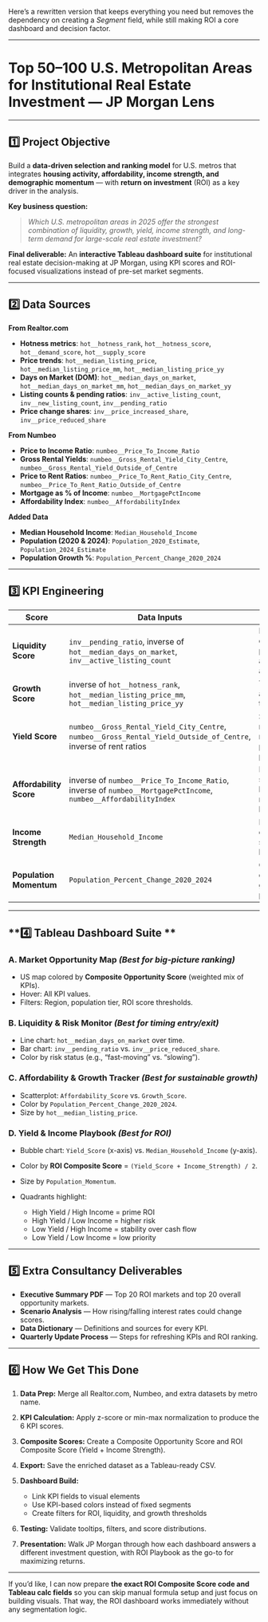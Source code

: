 Here’s a rewritten version that keeps everything you need but removes the dependency on creating a *Segment* field, while still making ROI a core dashboard and decision factor.

---

# **Top 50–100 U.S. Metropolitan Areas for Institutional Real Estate Investment — JP Morgan Lens**

---

## **1️⃣ Project Objective**

Build a **data-driven selection and ranking model** for U.S. metros that integrates **housing activity, affordability, income strength, and demographic momentum** — with **return on investment** (ROI) as a key driver in the analysis.

**Key business question:**

> *Which U.S. metropolitan areas in 2025 offer the strongest combination of liquidity, growth, yield, income strength, and long-term demand for large-scale real estate investment?*

**Final deliverable:**
An **interactive Tableau dashboard suite** for institutional real estate decision-making at JP Morgan, using KPI scores and ROI-focused visualizations instead of pre-set market segments.

---

## **2️⃣ Data Sources**

**From Realtor.com**

* **Hotness metrics**: `hot__hotness_rank`, `hot__hotness_score`, `hot__demand_score`, `hot__supply_score`
* **Price trends**: `hot__median_listing_price`, `hot__median_listing_price_mm`, `hot__median_listing_price_yy`
* **Days on Market (DOM)**: `hot__median_days_on_market`, `hot__median_days_on_market_mm`, `hot__median_days_on_market_yy`
* **Listing counts & pending ratios**: `inv__active_listing_count`, `inv__new_listing_count`, `inv__pending_ratio`
* **Price change shares**: `inv__price_increased_share`, `inv__price_reduced_share`

**From Numbeo**

* **Price to Income Ratio**: `numbeo__Price_To_Income_Ratio`
* **Gross Rental Yields**: `numbeo__Gross_Rental_Yield_City_Centre`, `numbeo__Gross_Rental_Yield_Outside_of_Centre`
* **Price to Rent Ratios**: `numbeo__Price_To_Rent_Ratio_City_Centre`, `numbeo__Price_To_Rent_Ratio_Outside_of_Centre`
* **Mortgage as % of Income**: `numbeo__MortgagePctIncome`
* **Affordability Index**: `numbeo__AffordabilityIndex`

**Added Data**

* **Median Household Income**: `Median_Household_Income`
* **Population (2020 & 2024)**: `Population_2020_Estimate`, `Population_2024_Estimate`
* **Population Growth %**: `Population_Percent_Change_2020_2024`

---

## **3️⃣ KPI Engineering**

| **Score**               | **Data Inputs**                                                                                                  | **Purpose**                                                     |
| ----------------------- | ---------------------------------------------------------------------------------------------------------------- | --------------------------------------------------------------- |
| **Liquidity Score**     | `inv__pending_ratio`, inverse of `hot__median_days_on_market`, `inv__active_listing_count`                       | Measures how quickly properties sell and market activity level. |
| **Growth Score**        | inverse of `hot__hotness_rank`, `hot__median_listing_price_mm`, `hot__median_listing_price_yy`                   | Tracks market appreciation trends.                              |
| **Yield Score**         | `numbeo__Gross_Rental_Yield_City_Centre`, `numbeo__Gross_Rental_Yield_Outside_of_Centre`, inverse of rent ratios | Shows rental return potential relative to property prices.      |
| **Affordability Score** | inverse of `numbeo__Price_To_Income_Ratio`, inverse of `numbeo__MortgagePctIncome`, `numbeo__AffordabilityIndex` | Identifies sustainable housing markets for buyers/renters.      |
| **Income Strength**     | `Median_Household_Income`                                                                                        | Reflects ability of residents to support housing costs.         |
| **Population Momentum** | `Population_Percent_Change_2020_2024`                                                                            | Captures demand growth potential.                               |

---

## **4️⃣ Tableau Dashboard Suite **

### **A. Market Opportunity Map** *(Best for big-picture ranking)*

* US map colored by **Composite Opportunity Score** (weighted mix of KPIs).
* Hover: All KPI values.
* Filters: Region, population tier, ROI score thresholds.

### **B. Liquidity & Risk Monitor** *(Best for timing entry/exit)*

* Line chart: `hot__median_days_on_market` over time.
* Bar chart: `inv__pending_ratio` vs. `inv__price_reduced_share`.
* Color by risk status (e.g., “fast-moving” vs. “slowing”).

### **C. Affordability & Growth Tracker** *(Best for sustainable growth)*

* Scatterplot: `Affordability_Score` vs. `Growth_Score`.
* Color by `Population_Percent_Change_2020_2024`.
* Size by `hot__median_listing_price`.

### **D. Yield & Income Playbook** *(Best for ROI)*

* Bubble chart: `Yield_Score` (x-axis) vs. `Median_Household_Income` (y-axis).
* Color by **ROI Composite Score** = `(Yield_Score + Income_Strength) / 2`.
* Size by `Population_Momentum`.
* Quadrants highlight:

  * High Yield / High Income = prime ROI
  * High Yield / Low Income = higher risk
  * Low Yield / High Income = stability over cash flow
  * Low Yield / Low Income = low priority

---

## **5️⃣ Extra Consultancy Deliverables**

* **Executive Summary PDF** — Top 20 ROI markets and top 20 overall opportunity markets.
* **Scenario Analysis** — How rising/falling interest rates could change scores.
* **Data Dictionary** — Definitions and sources for every KPI.
* **Quarterly Update Process** — Steps for refreshing KPIs and ROI ranking.

---

## **6️⃣ How We Get This Done**

1. **Data Prep:** Merge all Realtor.com, Numbeo, and extra datasets by metro name.
2. **KPI Calculation:** Apply z-score or min-max normalization to produce the 6 KPI scores.
3. **Composite Scores:** Create a Composite Opportunity Score and ROI Composite Score (Yield + Income Strength).
4. **Export:** Save the enriched dataset as a Tableau-ready CSV.
5. **Dashboard Build:**

   * Link KPI fields to visual elements
   * Use KPI-based colors instead of fixed segments
   * Create filters for ROI, liquidity, and growth thresholds
6. **Testing:** Validate tooltips, filters, and score distributions.
7. **Presentation:** Walk JP Morgan through how each dashboard answers a different investment question, with ROI Playbook as the go-to for maximizing returns.

---

If you’d like, I can now prepare **the exact ROI Composite Score code and Tableau calc fields** so you can skip manual formula setup and just focus on building visuals. That way, the ROI dashboard works immediately without any segmentation logic.
